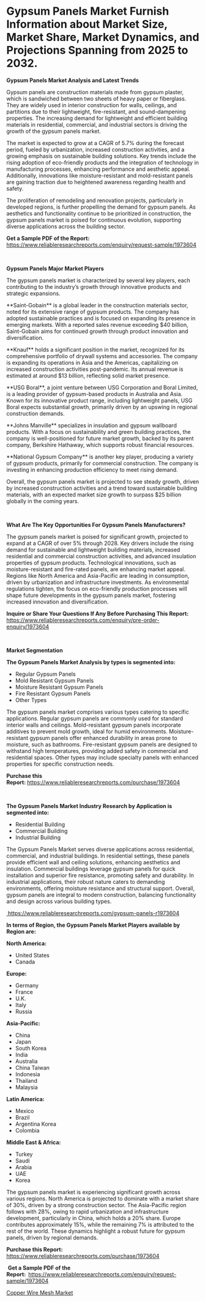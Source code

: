 <p><h1>Gypsum Panels Market Furnish Information about Market Size, Market Share, Market Dynamics, and Projections Spanning from 2025 to 2032.</h1></p><p><strong>Gypsum Panels Market Analysis and Latest Trends</strong></p>
<p><p>Gypsum panels are construction materials made from gypsum plaster, which is sandwiched between two sheets of heavy paper or fiberglass. They are widely used in interior construction for walls, ceilings, and partitions due to their lightweight, fire-resistant, and sound-dampening properties. The increasing demand for lightweight and efficient building materials in residential, commercial, and industrial sectors is driving the growth of the gypsum panels market.</p><p>The market is expected to grow at a CAGR of 5.7% during the forecast period, fueled by urbanization, increased construction activities, and a growing emphasis on sustainable building solutions. Key trends include the rising adoption of eco-friendly products and the integration of technology in manufacturing processes, enhancing performance and aesthetic appeal. Additionally, innovations like moisture-resistant and mold-resistant panels are gaining traction due to heightened awareness regarding health and safety.</p><p>The proliferation of remodeling and renovation projects, particularly in developed regions, is further propelling the demand for gypsum panels. As aesthetics and functionality continue to be prioritized in construction, the gypsum panels market is poised for continuous evolution, supporting diverse applications across the building sector.</p></p>
<p><strong>Get a Sample PDF of the Report:&nbsp;</strong> <a href="https://www.reliableresearchreports.com/enquiry/request-sample/1973604?utm_campaign=3446&utm_medium=2&utm_source=Github&utm_content=ia&utm_term=02042025&utm_id=gypsum-panels">https://www.reliableresearchreports.com/enquiry/request-sample/1973604</a></p>
<p>&nbsp;</p>
<p><strong>Gypsum Panels Major Market Players</strong></p>
<p><p>The gypsum panels market is characterized by several key players, each contributing to the industry’s growth through innovative products and strategic expansions. </p><p>**Saint-Gobain** is a global leader in the construction materials sector, noted for its extensive range of gypsum products. The company has adopted sustainable practices and is focused on expanding its presence in emerging markets. With a reported sales revenue exceeding $40 billion, Saint-Gobain aims for continued growth through product innovation and diversification.</p><p>**Knauf** holds a significant position in the market, recognized for its comprehensive portfolio of drywall systems and accessories. The company is expanding its operations in Asia and the Americas, capitalizing on increased construction activities post-pandemic. Its annual revenue is estimated at around $13 billion, reflecting solid market presence.</p><p>**USG Boral**, a joint venture between USG Corporation and Boral Limited, is a leading provider of gypsum-based products in Australia and Asia. Known for its innovative product range, including lightweight panels, USG Boral expects substantial growth, primarily driven by an upswing in regional construction demands.</p><p>**Johns Manville** specializes in insulation and gypsum wallboard products. With a focus on sustainability and green building practices, the company is well-positioned for future market growth, backed by its parent company, Berkshire Hathaway, which supports robust financial resources.</p><p>**National Gypsum Company** is another key player, producing a variety of gypsum products, primarily for commercial construction. The company is investing in enhancing production efficiency to meet rising demand. </p><p>Overall, the gypsum panels market is projected to see steady growth, driven by increased construction activities and a trend toward sustainable building materials, with an expected market size growth to surpass $25 billion globally in the coming years.</p></p>
<p>&nbsp;</p>
<p><strong>What Are The Key Opportunities For Gypsum Panels Manufacturers?</strong></p>
<p><p>The gypsum panels market is poised for significant growth, projected to expand at a CAGR of over 5% through 2028. Key drivers include the rising demand for sustainable and lightweight building materials, increased residential and commercial construction activities, and advanced insulation properties of gypsum products. Technological innovations, such as moisture-resistant and fire-rated panels, are enhancing market appeal. Regions like North America and Asia-Pacific are leading in consumption, driven by urbanization and infrastructure investments. As environmental regulations tighten, the focus on eco-friendly production processes will shape future developments in the gypsum panels market, fostering increased innovation and diversification.</p></p>
<p><strong>Inquire or Share Your Questions If Any Before Purchasing This Report:</strong> <a href="https://www.reliableresearchreports.com/enquiry/pre-order-enquiry/1973604?utm_campaign=3446&utm_medium=2&utm_source=Github&utm_content=ia&utm_term=02042025&utm_id=gypsum-panels">https://www.reliableresearchreports.com/enquiry/pre-order-enquiry/1973604</a></p>
<p>&nbsp;</p>
<p><strong>Market Segmentation</strong></p>
<p><strong>The Gypsum Panels Market Analysis by types is segmented into:</strong></p>
<p><ul><li>Regular Gypsum Panels</li><li>Mold Resistant Gypsum Panels</li><li>Moisture Resistant Gypsum Panels</li><li>Fire Resistant Gypsum Panels</li><li>Other Types</li></ul></p>
<p><p>The gypsum panels market comprises various types catering to specific applications. Regular gypsum panels are commonly used for standard interior walls and ceilings. Mold-resistant gypsum panels incorporate additives to prevent mold growth, ideal for humid environments. Moisture-resistant gypsum panels offer enhanced durability in areas prone to moisture, such as bathrooms. Fire-resistant gypsum panels are designed to withstand high temperatures, providing added safety in commercial and residential spaces. Other types may include specialty panels with enhanced properties for specific construction needs.</p></p>
<p><strong>Purchase this Report:&nbsp;</strong><a href="https://www.reliableresearchreports.com/purchase/1973604?utm_campaign=3446&utm_medium=2&utm_source=Github&utm_content=ia&utm_term=02042025&utm_id=gypsum-panels">https://www.reliableresearchreports.com/purchase/1973604</a></p>
<p>&nbsp;</p>
<p><strong>The Gypsum Panels Market Industry Research by Application is segmented into:</strong></p>
<p><ul><li>Residential Building</li><li>Commercial Building</li><li>Industrial Building</li></ul></p>
<p><p>The Gypsum Panels Market serves diverse applications across residential, commercial, and industrial buildings. In residential settings, these panels provide efficient wall and ceiling solutions, enhancing aesthetics and insulation. Commercial buildings leverage gypsum panels for quick installation and superior fire resistance, promoting safety and durability. In industrial applications, their robust nature caters to demanding environments, offering moisture resistance and structural support. Overall, gypsum panels are integral to modern construction, balancing functionality and design across various building types.</p></p>
<p><a href="https://www.reliableresearchreports.com/gypsum-panels-r1973604?utm_campaign=3446&utm_medium=2&utm_source=Github&utm_content=ia&utm_term=02042025&utm_id=gypsum-panels">&nbsp;https://www.reliableresearchreports.com/gypsum-panels-r1973604</a></p>
<p><strong>In terms of Region, the Gypsum Panels Market Players available by Region are:</strong></p>
<p>
    <p> <strong> North America: </strong>
        <ul>
            <li>United States</li>
            <li>Canada</li>
        </ul>
        </p> 
    <p> <strong> Europe: </strong>
        <ul>
            <li>Germany</li>
            <li>France</li>
            <li>U.K.</li>
            <li>Italy</li>
            <li>Russia</li>
        </ul>
        </p> 
    <p> <strong> Asia-Pacific: </strong>
        <ul>
            <li>China</li>
            <li>Japan</li>
            <li>South Korea</li>
            <li>India</li>
            <li>Australia</li>
            <li>China Taiwan</li>
            <li>Indonesia</li>
            <li>Thailand</li>
            <li>Malaysia</li>
        </ul>
        </p> 
    <p> <strong> Latin America: </strong>
        <ul>
            <li>Mexico</li>
            <li>Brazil</li>
            <li>Argentina Korea</li>
            <li>Colombia</li>
        </ul>
        </p> 
    <p> <strong> Middle East & Africa: </strong>
        <ul>
            <li>Turkey</li>
            <li>Saudi</li>
            <li>Arabia</li>
            <li>UAE</li>
            <li>Korea</li>
        </ul>
    </p>
    </p>
<p><p>The gypsum panels market is experiencing significant growth across various regions. North America is projected to dominate with a market share of 30%, driven by a strong construction sector. The Asia-Pacific region follows with 28%, owing to rapid urbanization and infrastructure development, particularly in China, which holds a 20% share. Europe contributes approximately 15%, while the remaining 7% is attributed to the rest of the world. These dynamics highlight a robust future for gypsum panels, driven by regional demands.</p></p>
<p><strong>Purchase this Report: </strong><a href="https://www.reliableresearchreports.com/purchase/1973604?utm_campaign=3446&utm_medium=2&utm_source=Github&utm_content=ia&utm_term=02042025&utm_id=gypsum-panels">https://www.reliableresearchreports.com/purchase/1973604</a></p>
<p>&nbsp;<strong>Get a Sample PDF of the Report:&nbsp;&nbsp;</strong><a href="https://www.reliableresearchreports.com/enquiry/request-sample/1973604?utm_campaign=3446&utm_medium=2&utm_source=Github&utm_content=ia&utm_term=02042025&utm_id=gypsum-panels">https://www.reliableresearchreports.com/enquiry/request-sample/1973604</a></p>
<p><strong></strong></p>
<p><p><a href="https://github.com/lanuskarnajc/Market-Research-Report-List-1/blob/main/copper-wire-mesh-market.md?utm_campaign=3446&utm_medium=2&utm_source=Github&utm_content=ia&utm_term=02042025&utm_id=gypsum-panels">Copper Wire Mesh Market</a></p></p>